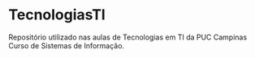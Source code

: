 # TecnologiasTI
Repositório utilizado nas aulas de Tecnologias em TI da PUC Campinas 
Curso de Sistemas de Informação.
